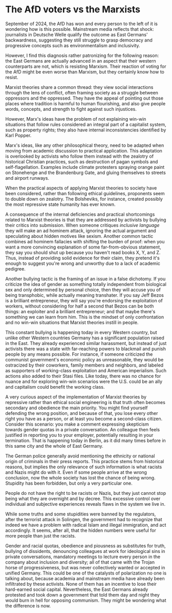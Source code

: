 # The AfD voters vs the Marxists

September of 2024, the AfD has won and every person to the left of it is wondering how is this possible. Mainstream media reflects that shock: journalists in Deutsche Welle qualify the outcome as East Germans' backwardness, suggesting they still struggle to grasp democracy and progressive concepts such as environmentalism and inclusivity.

However, I find this diagnosis rather patronizing for the following reason: the East Germans are actually advanced in an aspect that their western counterparts are not, which is resisting Marxism. Their reaction of voting for the AfD might be even worse than Marxism, but they certainly know how to resist.

Marxist theories share a common thread: they view social interactions through the lens of conflict, often framing society as a struggle between oppressors and the oppressed. They have the appeal of pointing out those places where tradition is harmful to human flourishing, and also give people words, concepts, and strength to fight against such injustices.

However, Marx's ideas have the problem of not explaining win-win situations that follow rules considered an integral part of a capitalist system, such as property rights; they also have internal inconsistencies identified by Karl Popper.

Marx's ideas, like any other philosophical theory, need to be adapted when moving from academic discussion to practical application. This adaptation is overlooked by activists who follow them instead with the zealotry of historical Christian practices, such as destruction of pagan symbols and self-flagellation. Examples include climate protesters spraying orange paint on Stonehenge and the Brandenburg Gate, and gluing themselves to streets and airport runways.

When the practical aspects of applying Marxist theories to society have been considered, rather than following ethical guidelines, proponents seem to double down on zealotry. The Bolsheviks, for instance, created possibly the most repressive state humanity has ever known.

A consequence of the internal deficiencies and practical shortcomings related to Marxist theories is that they are addressed by activists by bullying their critics into submission. When someone critiques _inclusive language_ they will make an ad hominem attack, ignoring the actual argument and speculating about hidden motives like sexism. Another common tactic combines ad hominem fallacies with shifting the burden of proof: when you want a more convincing explanation of some far-from-obvious statement, they say you should shut up because you haven't read books X, Y, and Z. Thus, instead of providing solid evidence for their claim, they pretend it's enough to suggest you're wrong and unworthy due to a lack of academic pedigree.

Another bullying tactic is the framing of an issue in a false dichotomy. If you criticize the idea of gender as something totally independent from biological sex and only determined by personal choice, then they will accuse you of being transphobic, while actually meaning transhater. If you say Jeff Bezos is a brilliant entrepreneur, they will say you're endorsing the exploitation of workers, without considering for half a second that Bezos can be both things: an exploiter and a brilliant entrepreneur; and that maybe there's something we can learn from him. This is the mindset of only confrontation and no win-win situations that Marxist theories instill in people.

This constant bullying is happening today in every Western country, but unlike other Western countries Germany has a significant population raised in the East. They already experienced similar harassment, but instead of just activists there was a state with far-reaching powers to blackmail and punish people by any means possible. For instance, if someone criticized the communist government's economic policy as unreasonable, they would be ostracized by their coworkers, family members and neighbors, and labeled as supporters of working-class exploitation and American imperialism. Such actions also added to their Stasi files. Like today, there was no chance for nuance and for exploring win-win scenarios were the U.S. could be an ally and capitalism could benefit the working class.

A very curious aspect of the implementation of Marxist theories by repressive rather than ethical social engineering is that truth often becomes secondary and obedience the main priority. You might find yourself defending the wrong position, and because of that, you lose every other right you have as a person, or at least you become a second-class citizen. Consider this scenario: you make a comment expressing skepticism towards gender quotas in a private conversation. An colleague then feels justified in reporting you to your employer, potentially resulting in your termination. That is happening today in Berlin, as it did many times before in this same city and the whole of East Germany.

The German police generally avoid mentioning the ethnicity or national origin of criminals in their press reports. This practice stems from historical reasons, but implies the only relevance of such information is what racists and Nazis might do with it. Even if some people arrive at the wrong conclusion, now the whole society has lost the chance of being wrong. Stupidity has been forbidden, but only a very particular one.

People do not have the right to be racists or Nazis, but they just cannot stop being what they are overnight and by decree. This excessive control over individual and subjective experiences reveals flaws in the system we live in.

While some truths and some stupidities were banned by the regulators, after the terrorist attack in Solingen, the government had to recognize that indeed we have a problem with radical Islam and illegal immigration, and act accordingly. It seems, after all, that the hidden numbers were useful for more people than just the racists.

Gender and racial quotas, obedience and piousness as substitutes for truth, bullying of dissidents, denouncing colleagues at work for ideological sins in private conversations, mandatory meetings to lecture every person in the company about inclusion and diversity; all of that came with the Trojan horse of progressiveness, but was never collectively wanted or accepted in unified Germany. This could be one of the catalysts of polarization no one is talking about, because academia and mainstream media have already been infiltrated by these activists. None of them has an incentive to lose their hard-earned social capital. Nevertheless, the East Germans already protested and took down a government that told them day and night they would burn in hell for opposing communism. They might be wondering what the difference is now.